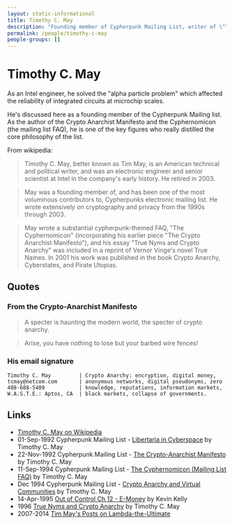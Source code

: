 ```yaml
---
layout: static-informational
title: Timothy C. May
description: "Founding member of Cypherpunk Mailing List, writer of \"The Crypto-Anarchist Manifesto\" and the \"Cyphernomicon\" (mailing list FAQ)"
permalink: /people/timothy-c-may
people-groups: []
---
```


# Timothy C. May

As an Intel engineer, he solved the "alpha particle problem" which affected the reliability of integrated circuits at microchip scales.

He's discussed here as a founding member of the Cypherpunk Mailing list. As the author of the Crypto Anarchist Manifesto and the Cyphernomicon (the mailing list FAQ), he is one of the key figures who really distilled the core philosophy of the list.

From wikipedia:

> Timothy C. May, better known as Tim May, is an American technical and political writer, and was an electronic engineer and senior scientist at Intel in the company's early history. He retired in 2003.

> May was a founding member of, and has been one of the most voluminous contributors to, Cypherpunks electronic mailing list. He wrote extensively on cryptography and privacy from the 1990s through 2003.

> May wrote a substantial cypherpunk-themed FAQ, "The Cyphernomicon" (incorporating his earlier piece "The Crypto Anarchist Manifesto"), and his essay "True Nyms and Crypto Anarchy" was included in a reprint of Vernor Vinge's novel True Names. In 2001 his work was published in the book Crypto Anarchy, Cyberstates, and Pirate Utopias.

## Quotes

### From the Crypto-Anarchist Manifesto

> A specter is haunting the modern world, the specter of crypto anarchy.

> Arise, you have nothing to lose but your barbed wire fences!

### His email signature

```
Timothy C. May         | Crypto Anarchy: encryption, digital money,
tcmay@netcom.com       | anonymous networks, digital pseudonyms, zero
408-688-5409           | knowledge, reputations, information markets,
W.A.S.T.E.: Aptos, CA  | black markets, collapse of governments.
```

## Links

* [Timothy C. May on Wikipedia](https://en.wikipedia.org/wiki/Timothy_C._May)
* 01-Sep-1992 Cypherpunk Mailing List - [Libertaria in Cyberspace](https://www.activism.net/cypherpunk/libertaria.html) by Timothy C. May
* 22-Nov-1992 Cypherpunk Mailing List - [The Crypto-Anarchist Manifesto](https://www.activism.net/cypherpunk/crypto-anarchy.html) by Timothy C. May
* 11-Sep-1994 Cypherpunk Mailing List - [The Cyphernomicon (Mailing List FAQ)](https://www.cypherpunks.to/faq/cyphernomicron/cyphernomicon.html) by Timothy C. May
* Dec 1994 Cypherpunk Mailing List - [Crypto Anarchy and Virtual Communities](http://nakamotoinstitute.org/virtual-communities/) by Timothy C. May
* 14-Apr-1995 [Out of Control Ch 12 - E-Money](http://kk.org/mt-files/outofcontrol/ch12-a.html) by Kevin Kelly
* 1996 [True Nyms and Crypto Anarchy](https://books.google.pl/books?id=3rHgBwAAQBAJ&pg=PT30&lpg=PT30&dq=True+Nyms+and+Crypto+Anarchy&source=bl&ots=PZLcyD-544&sig=Z-X0-dHxvOMPk1PSc_uCix9Nh3w&hl=en&sa=X&ved=0ahUKEwi4scWMuenVAhWHEVAKHfU6AvIQ6AEIPzAE#v=onepage&q=True%20Nyms%20and%20Crypto%20Anarchy&f=false) by Timothy C. May
* 2007-2014 [Tim May's Posts on Lambda-the-Ultimate](http://lambda-the-ultimate.org/user/3908/track)

